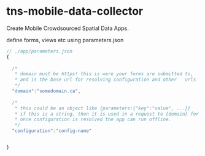 # tns-mobile-data-collector

Create Mobile Crowdsourced Spatial Data Apps. 

define forms, views etc using parameters.json
```js
// ./app/parameters.json
{
 
  /* 
   * domain must be https! this is were your forms are submitted to,
   * and is the base url for resolving configuration and other   urls
   */
  "domain":"somedomain.ca", 
  
  /*
   * this could be an object like {parameters:{"key":"value", ...}}
   * if this is a string, then it is used in a request to {domain} for values.
   * once configuration is resolved the app can run offline.
   */
  "configuration":"config-name" 


}


```
